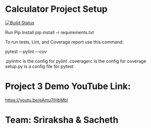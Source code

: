 # Calculator Project Setup
[![Build Status](https://app.travis-ci.com/Sacheth-Ranganathasetty-Tenugondlu/calc2.svg?branch=main)](https://app.travis-ci.com/Sacheth-Ranganathasetty-Tenugondlu/calc2)

Run Pip Install
pip install -r requirements.txt

To run tests, Lint, and Coverage report use this command:

pytest  --pylint --cov

.pylintrc is the config for pylint
.coveragerc is the config for coverage
setup.py is a config file for pytest
# Project 3 Demo YouTube Link:
https://youtu.be/eAmu7lHbMbI
# Team: Sriraksha & Sacheth
